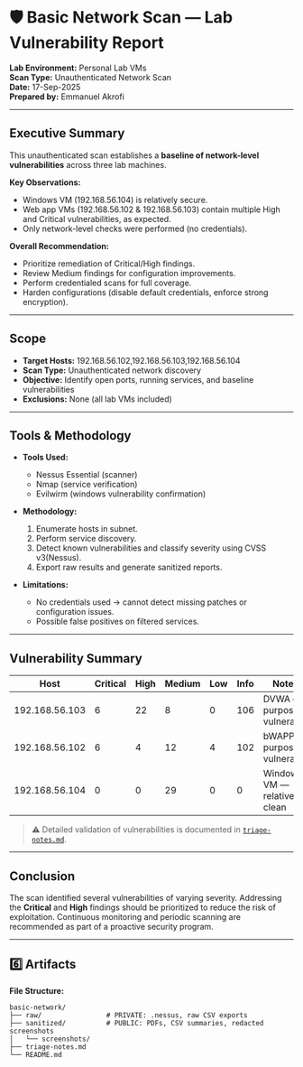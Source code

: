 # 🛡 Basic Network Scan — Lab Vulnerability Report


**Lab Environment:** Personal Lab VMs  
**Scan Type:** Unauthenticated Network Scan  
**Date:** 17-Sep-2025  
**Prepared by:** Emmanuel Akrofi  

---

##  Executive Summary
This unauthenticated scan establishes a **baseline of network-level vulnerabilities** across three lab machines.

**Key Observations:**  
- Windows VM (192.168.56.104) is relatively secure.  
- Web app VMs (192.168.56.102 & 192.168.56.103) contain multiple High and Critical vulnerabilities, as expected.  
- Only network-level checks were performed (no credentials).

**Overall Recommendation:**  
- Prioritize remediation of Critical/High findings.
- Review Medium findings for configuration improvements.  
- Perform credentialed scans for full coverage.
- Harden configurations (disable default credentials, enforce strong encryption).  


---

##  Scope
- **Target Hosts:** 192.168.56.102,192.168.56.103,192.168.56.104 
- **Scan Type:** Unauthenticated network discovery  
- **Objective:** Identify open ports, running services, and baseline vulnerabilities  
- **Exclusions:** None (all lab VMs included)  

---

##  Tools & Methodology
- **Tools Used:**  
  - Nessus Essential (scanner)  
  - Nmap  (service verification)
  - Evilwirm (windows vulnerability confirmation)  

- **Methodology:**  
  1. Enumerate hosts in subnet.  
  2. Perform service discovery.  
  3. Detect known vulnerabilities and classify severity using CVSS v3(Nessus).  
  4. Export raw results and generate sanitized reports.  

- **Limitations:**  
  - No credentials used → cannot detect missing patches or configuration issues.  
  - Possible false positives on filtered services.

---

##  Vulnerability Summary

| Host | Critical | High | Medium | Low | Info | Notes |
|------|---------|------|--------|-----|------|-------|
| 192.168.56.103 | 6 | 22 | 8 | 0 | 106 | DVWA — purposely vulnerable |
| 192.168.56.102 | 6 | 4 | 12 | 4 | 102 | bWAPP — purposely vulnerable |
| 192.168.56.104 | 0 | 0 | 29 | 0 | 0 | Windows VM — relatively clean |

> ⚠️ Detailed validation of vulnerabilities is documented in [`triage-notes.md`](./triage-notes.md).

---

## Conclusion
The scan identified several vulnerabilities of varying severity. Addressing the **Critical** and **High** findings should be prioritized to reduce the risk of exploitation. Continuous monitoring and periodic scanning are recommended as part of a proactive security program.

---

## 6️⃣ Artifacts
**File Structure:**

```text
basic-network/
├── raw/                # PRIVATE: .nessus, raw CSV exports
├── sanitized/          # PUBLIC: PDFs, CSV summaries, redacted screenshots
│   └── screenshots/
├── triage-notes.md
└── README.md

